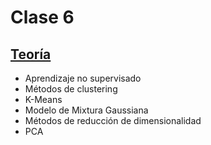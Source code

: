 # Clase 6

## [Teoría](teoria/clase6.pdf)

* Aprendizaje no supervisado
* Métodos de clustering
* K-Means
* Modelo de Mixtura Gaussiana
* Métodos de reducción de dimensionalidad
* PCA